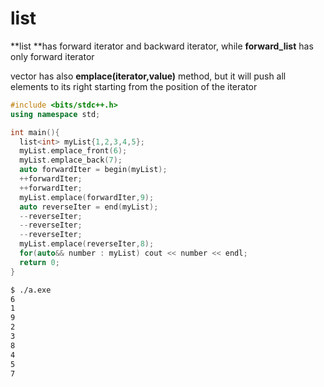 # list

**list **has forward iterator and backward iterator, while **forward\_list** has only forward iterator

vector has also **emplace(iterator,value)** method, but it will push all elements to its right starting from the position of the iterator

```cpp
#include <bits/stdc++.h>
using namespace std;

int main(){
  list<int> myList{1,2,3,4,5};
  myList.emplace_front(6);
  myList.emplace_back(7);
  auto forwardIter = begin(myList);
  ++forwardIter;
  ++forwardIter;
  myList.emplace(forwardIter,9);
  auto reverseIter = end(myList);
  --reverseIter;
  --reverseIter;
  --reverseIter;
  myList.emplace(reverseIter,8);
  for(auto&& number : myList) cout << number << endl;
  return 0;
}
```

```bash
$ ./a.exe
6
1
9
2
3
8
4
5
7
```





















